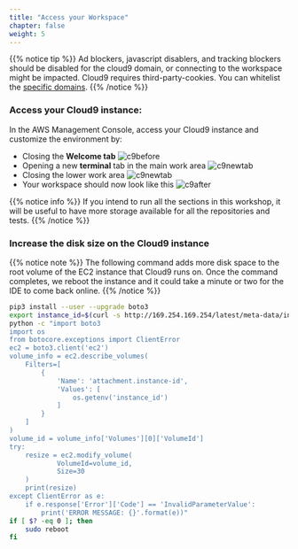 ```yaml
---
title: "Access your Workspace"
chapter: false
weight: 5
---
```


<!---
{{% notice info %}}
This workshop was designed to run in the **Oregon (us-west-2)** region. **Please don't
run in any other region.** Future versions of this workshop will expand region availability,
and this message will be removed.
{{% /notice %}}
-->

{{% notice tip %}}
Ad blockers, javascript disablers, and tracking blockers should be disabled for
the cloud9 domain, or connecting to the workspace might be impacted.
Cloud9 requires third-party-cookies. You can whitelist the [specific domains]( https://docs.aws.amazon.com/cloud9/latest/user-guide/troubleshooting.html#troubleshooting-env-loading).
{{% /notice %}}

### Access your Cloud9 instance:

In the AWS Management Console, access your Cloud9 instance and customize the environment by:

- Closing the **Welcome tab**
![c9before](/images/prerequisites/cloud9-1.png)
- Opening a new **terminal** tab in the main work area
![c9newtab](/images/prerequisites/cloud9-2.png)
- Closing the lower work area
![c9newtab](/images/prerequisites/cloud9-3.png)
- Your workspace should now look like this
![c9after](/images/prerequisites/cloud9-4.png)

{{% notice info %}}
If you intend to run all the sections in this workshop, it will be useful to have more storage available for all the repositories and tests.
{{% /notice %}}

### Increase the disk size on the Cloud9 instance

{{% notice note %}}
The following command adds more disk space to the root volume of the EC2 instance that Cloud9 runs on. Once the command completes, we reboot the instance and it could take a minute or two for the IDE to come back online.
{{% /notice %}}

```bash
pip3 install --user --upgrade boto3
export instance_id=$(curl -s http://169.254.169.254/latest/meta-data/instance-id)
python -c "import boto3
import os
from botocore.exceptions import ClientError 
ec2 = boto3.client('ec2')
volume_info = ec2.describe_volumes(
    Filters=[
        {
            'Name': 'attachment.instance-id',
            'Values': [
                os.getenv('instance_id')
            ]
        }
    ]
)
volume_id = volume_info['Volumes'][0]['VolumeId']
try:
    resize = ec2.modify_volume(    
            VolumeId=volume_id,    
            Size=30
    )
    print(resize)
except ClientError as e:
    if e.response['Error']['Code'] == 'InvalidParameterValue':
        print('ERROR MESSAGE: {}'.format(e))"
if [ $? -eq 0 ]; then
    sudo reboot
fi

```
